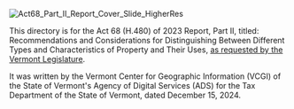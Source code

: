 ![Act68_Part_II_Report_Cover_Slide_HigherRes](https://github.com/user-attachments/assets/ded4f679-6fe5-4367-8823-95fd213417d8)

This directory is for the Act 68 (H.480) of 2023 Report, Part II, titled: Recommendations and Considerations for Distinguishing Between Different Types and Characteristics of Property and Their Uses, [as requested by the Vermont Legislature](https://legislature.vermont.gov/Documents/2024/Docs/ACTS/ACT068/ACT068%20Act%20Summary.pdf).

It was written by the Vermont Center for Geographic Information (VCGI) of the State of Vermont's Agency of Digital Services (ADS) for the Tax Department of the State of Vermont, dated December 15, 2024.

